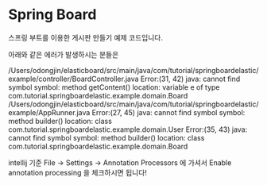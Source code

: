 <h1>Spring Board</h1>

스프링 부트를 이용한 게시판 만들기 예제 코드입니다.


아래와 같은 에러가 발생하시는 분들은 

/Users/odongjin/elasticboard/src/main/java/com/tutorial/springboardelastic/example/controller/BoardController.java
Error:(31, 42) java: cannot find symbol
symbol: method getContent()
location: variable e of type com.tutorial.springboardelastic.example.domain.Board
/Users/odongjin/elasticboard/src/main/java/com/tutorial/springboardelastic/example/AppRunner.java
Error:(27, 45) java: cannot find symbol
symbol: method builder()
location: class com.tutorial.springboardelastic.example.domain.User
Error:(35, 43) java: cannot find symbol
symbol: method builder()
location: class com.tutorial.springboardelastic.example.domain.Board


intellij 기준 File -> Settings -> Annotation Processors 에 가셔서
Enable annotation processing 을 체크하시면 됩니다!

